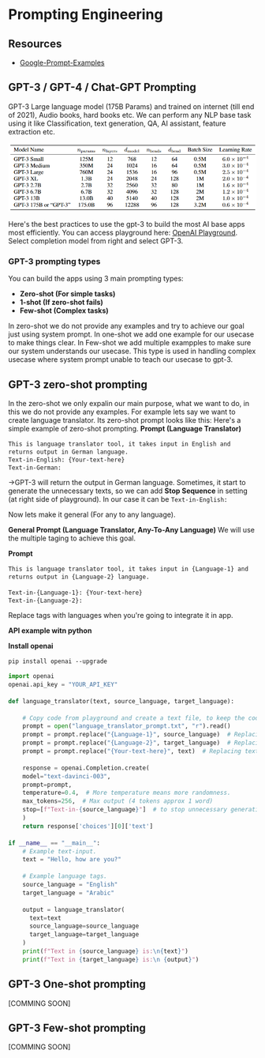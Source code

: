 # Prompting Engineering

## Resources 
- [Google-Prompt-Examples](https://developers.generativeai.google/prompt-gallery)
## GPT-3 / GPT-4 / Chat-GPT Prompting

GPT-3 Large language model (175B Params) and trained on internet (till end of 2021), Audio books, hard books etc. We can perform any NLP base task using it like Classification, text generation, QA, AI assistant, feature extraction etc.

<img
  src="images\OpenAI-GPT-3.png"/>

Here's the best practices to use the gpt-3 to build the most AI base apps most efficiently. You can access playground here: [OpenAI Playground](https://platform.openai.com/playground). Select completion model from right and select GPT-3.

### GPT-3 prompting types

You can build the apps using 3 main prompting types:
* **Zero-shot (For simple tasks)** 
* **1-shot (If zero-shot fails)**
* **Few-shot (Complex tasks)**

In zero-shot we do not provide any examples and try to achieve our goal just using system prompt.
In one-shot we add one example for our usecase to make things clear.
In Few-shot we add multiple exampples to make sure our system understands our usecase. This type is used in handling complex usecase where system prompt unable to teach our usecase to gpt-3.

## GPT-3 zero-shot prompting

In the zero-shot we only expalin our main purpose, what we want to do, in this we do not provide any examples. For example lets say we want to create language translator. Its zero-shot prompt looks like this:
Here's a simple example of zero-shot prompting.
**Prompt (Language Translator)**
```
This is language translator tool, it takes input in English and returns output in German language.
Text-in-English: {Your-text-here}
Text-in-German:
```
->GPT-3 will return the output in German language. Sometimes, it start to generate the unnecessary texts, so we can add **Stop Sequence** in setting (at right side of playground). In our case it can be `Text-in-English:`

Now lets make it general (For any to any language).

**General Prompt (Language Translator, Any-To-Any Language)**
We will use the multiple taging to achieve this goal.

**Prompt**
```
This is language translator tool, it takes input in {Language-1} and returns output in {Language-2} language.

Text-in-{Language-1}: {Your-text-here}
Text-in-{Language-2}:
```
Replace tags with languages when you're going to integrate it in app. 

**API example witn python**

**Install openai**
```
pip install openai --upgrade
```


```python
import openai
openai.api_key = "YOUR_API_KEY"

def language_translator(text, source_language, target_language):

    # Copy code from playground and create a text file, to keep the code clean.
    prompt = open("language_translator_prompt.txt", "r").read() 
    prompt = prompt.replace("{Language-1}", source_language)  # Replacing input language tag.
    prompt = prompt.replace("{Language-2}", target_language)  # Replacing output language tag.
    prompt = prompt.replace("{Your-text-here}", text)  # Replacing text-input with user text.

    response = openai.Completion.create(
    model="text-davinci-003",
    prompt=prompt,
    temperature=0.4,  # More temperature means more randomness.
    max_tokens=256,  # Max output (4 tokens approx 1 word)
    stop=[f"Text-in-{source_language}"]  # to stop unnecessary generation
    )
    return response['choices'][0]['text']

if __name__ == "__main__":
    # Example text-input.
    text = "Hello, how are you?"

    # Example language tags.
    source_language = "English"
    target_language = "Arabic"

    output = language_translator(
      text=text
      source_language=source_language
      target_language=target_language
    )
    print(f"Text in {source_language} is:\n{text}")
    print(f"Text in {target_language} is:\n {output}")

```

## GPT-3 One-shot prompting
[COMMING SOON]
## GPT-3 Few-shot prompting
[COMMING SOON]
